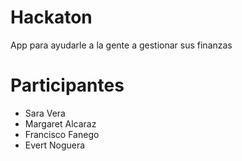 # Hackaton
App para ayudarle a la gente a gestionar sus finanzas

# Participantes 
 *  Sara Vera 
 *  Margaret Alcaraz
 *  Francisco Fanego
 *  Evert Noguera
